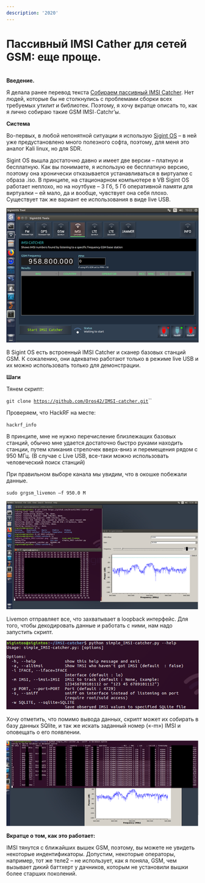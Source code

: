 ```yaml
---
description: '2020'
---
```


# Пассивный IMSI Cather для сетей GSM: еще проще.


\
**Введение.**

Я делала ранее перевод текста [Собираем пассивный IMSI Catcher](https://dc7495.org/building-a-passive-imsi-catcher/). Нет людей, которые бы не столкнулись с проблемами сборки всех требуемых утилит и библиотек. Поэтому, я хочу вкратце описать то, как я лично собираю такие GSM IMSI`-`Catchr’ы.

**Система**

Во-первых, в любой непонятной ситуации я использую [Sigint OS](https://www.sigintos.com) – в ней уже предустановлено много полезного софта, поэтому, для меня это аналог Kali linux, но для SDR.

Sigint OS вышла достаточно давно и имеет две версии – платную и бесплатную. Как вы понимаете, я использую ее бесплатную версию, поэтому она хронически отказывается устанавливаться в виртуалке с образа .iso. В принципе, на стационарном компьютере в VB Sigint OS работает неплохо, но на ноутбуке – 3 Гб, 5 Гб оперативной памяти для виртуалки – ей мало, да и вообще, чувствует она себя плохо. Существует так же вариант ее использования в виде live USB.

![](<../../.gitbook/assets/image (50).png>)

В Sigint OS есть встроенный IMSI Catcher и сканер базовых станций GSM. К сожалению, они адекватно работают только в режиме live USB и их можно использовать только для демонстрации.

**Шаги**

Тянем скрипт:

`git clone `[`https://github.com/Oros42/IMSI-catcher.git`](https://github.com/Oros42/IMSI-catcher.git)``

Проверяем, что HackRF на месте:

`hackrf_info`

В принципе, мне не нужно перечисление близлежащих базовых станций, обычно мне удается достаточно быстро руками находить станции, путем кликания стрелочек вверх-вниз и перемещения рядом с 950 МГц. (В случае с Live USB, все-таки можно использовать человеческий поиск станций)

&#x20;При правильном выборе канала мы увидим, что в окошке побежали данные.

`sudo grgsm_livemon –f 950.0 M`

![](<../../.gitbook/assets/image (51).png>)

Livemon отправляет все, что захватывает в loopback интерфейс. Для того, чтобы декодировать данные и работать с ними, нам надо запустить скрипт.

![](<../../.gitbook/assets/image (52).png>)

Хочу отметить, что помимо вывода данных, скрипт может их собирать в базу данных SQlite, и так же искать заданный номер («-m») IMSI и оповещать о его появлении.

![](<../../.gitbook/assets/image (53).png>)

**Вкратце о том, как это работает:**

IMSI тянутся с ближайших вышек GSM, поэтому, вы можете не увидеть некоторые индентификаторы. Допустим, некоторые операторы, например, тот же теле2 – не использует, как я поняла, GSM, чем вызывает дикий баттхерт у дачников, которым не установили вышки более старших поколений.
